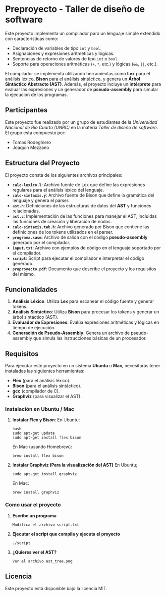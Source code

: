 # Preproyecto - Taller de diseño de software

Este proyecto implementa un compilador para un lenguaje simple extendido con características como:

- Declaración de variables de tipo `int` y `bool`.
- Asignaciones y expresiones aritméticas y lógicas.
- Sentencias de retorno de valores de tipo `int` o `bool`.
- Soporte para operaciones aritméticas (`+`, `*`, etc.) y lógicas (`&&`, `||`, etc.).

El compilador se implementa utilizando herramientas como **Lex** para el análisis léxico, **Bison** para el análisis sintáctico, y genera un **Árbol Sintáctico Abstracto (AST)**. Además, el proyecto incluye un **intérprete** para evaluar las expresiones y un generador de **pseudo-assembly** para simular la ejecución de los programas.

## Participantes
Este proyecto fue realizado por un grupo de estudiantes de la *Universidad Nacional de Rio Cuarto (UNRC)* en la materia *Taller de diseño de software*. El grupo esta compuesto por:
- Tomas Rodeghiero
- Joaquin Mezzano

## Estructura del Proyecto

El proyecto consta de los siguientes archivos principales:

- **`calc-lexico.l`**: Archivo fuente de Lex que define las expresiones regulares para el análisis léxico del lenguaje.
- **`calc-sintaxis.y`**: Archivo fuente de Bison que define la gramática del lenguaje y genera el parser.
- **`ast.h`**: Definiciones de las estructuras de datos del **AST** y funciones relacionadas.
- **`ast.c`**: Implementación de las funciones para manejar el AST, incluidas las funciones de creación y liberación de nodos.
- **`calc-sintaxis.tab.h`**: Archivo generado por Bison que contiene las definiciones de los tokens utilizados en el parser.
- **`programa.sasm`**: Archivo de salida con el código **pseudo-assembly** generado por el compilador.
- **`input.txt`**: Archivo con ejemplos de código en el lenguaje soportado por el compilador.
- **`script`**: Script para ejecutar el compilador e interpretar el código generado.
- **`preproyecto.pdf`**: Documento que describe el proyecto y los requisitos del mismo.

## Funcionalidades

1. **Análisis Léxico**: Utiliza **Lex** para escanear el código fuente y generar tokens.
2. **Análisis Sintáctico**: Utiliza **Bison** para procesar los tokens y generar un árbol sintáctico (AST).
3. **Evaluador de Expresiones**: Evalúa expresiones aritméticas y lógicas en tiempo de ejecución.
4. **Generación de Pseudo-Assembly**: Genera un archivo de pseudo-assembly que simula las instrucciones básicas de un procesador.

## Requisitos

Para ejecutar este proyecto en un sistema **Ubuntu** o **Mac**, necesitarás tener instaladas las siguientes herramientas:

- **Flex** (para el análisis léxico).
- **Bison** (para el análisis sintáctico).
- **gcc** (compilador de C).
- **Graphviz** (para visualizar el AST).

### Instalación en Ubuntu / Mac

1. **Instalar Flex y Bison**:
   En Ubuntu:
   ```
   bash
   sudo apt-get update
   sudo apt-get install flex bison
   ```
   En Mac (usando Homebrew):
   ```
   brew install flex bison
   ```
2. **Instalar Graphviz (Para la visualización del AST)**
   En Ubuntu;
   ```
   sudo apt-get install graphviz
   ```
   En Mac:
   ```
   brew install graphviz
   ```

### Como usar el proyecto
1. **Escribe un programa**
   ```
   Modifica el archivo script.txt
   ```
2. **Ejecutar el script que compila y ejecuta el proyecto**
   ```
   ./script
   ```
3. **¿Quieres ver el AST?**
   ```
   Ver el archivo ast_tree.png
   ```

## Licencia
Este proyecto está disponible bajo la licencia MIT.
